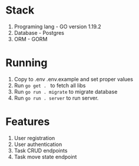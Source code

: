 # Stack
1. Programing lang - GO version 1.19.2
2. Database - Postgres
3. ORM - GORM

# Running
1. Copy to .env .env.example and set proper values
2. Run `go get . ` to fetch all libs
3. Run `go run . migrate` to migrate database
4. Run `go run . server` to run server. 


# Features
1. User registration
2. User authentication
3. Task CRUD endpoints
4. Task move state endpoint